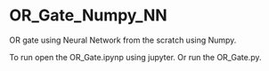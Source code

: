 # OR_Gate_Numpy_NN
OR gate using Neural Network from the scratch using Numpy.

To run open the OR_Gate.ipynp using jupyter. Or run the OR_Gate.py.
